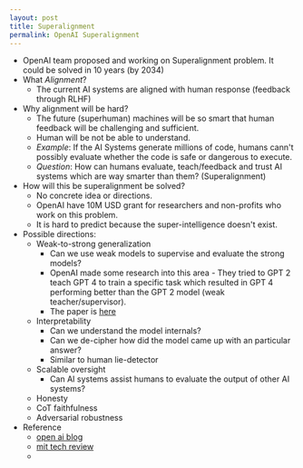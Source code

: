 ```yaml
---
layout: post
title: Superalignment
permalink: OpenAI Superalignment
---
```


* OpenAI team proposed and working on Superalignment problem. It could be solved in 10 years (by 2034)
* What *Alignment*?
  * The current AI systems are aligned with human response (feedback through RLHF)
* Why alignment will be hard?
  * The future (superhuman) machines will be so smart that human feedback will be challenging and sufficient.
  * Human will be not be able to understand.
  * *Example*: If the AI Systems generate millions of code, humans cann't possibly evaluate whether the code is safe or dangerous to execute.
  * *Question*: How can humans evaluate, teach/feedback and trust AI systems which are way smarter than them? (Superalignment)
* How will this be superalignment be solved?
  * No concrete idea or directions.
  * OpenAI have 10M USD grant for researchers and non-profits who work on this problem.
  * It is hard to predict because the super-intelligence doesn't exist.
* Possible directions:
  * Weak-to-strong generalization
    * Can we use weak models to supervise and evaluate the strong models?
    * OpenAI made some research into this area - They tried to GPT 2 teach GPT 4 to train a specific task which resulted in GPT 4 performing better than the GPT 2 model (weak teacher/supervisor).
    * The paper is [here](https://cdn.openai.com/papers/weak-to-strong-generalization.pdf)
  * Interpretability
    * Can we understand the model internals?
    * Can we de-cipher how did the model came up with an particular answer?
    * Similar to human lie-detector
  * Scalable oversight
    * Can AI systems assist humans to evaluate the output of other AI systems?    
  * Honesty
  * CoT faithfulness
  * Adversarial robustness
* Reference
  * [open ai blog](https://openai.com/blog/superalignment-fast-grants)
  * [mit tech review](https://www.technologyreview.com/2023/12/14/1085344/openai-super-alignment-rogue-agi-gpt-4/)
  *  

